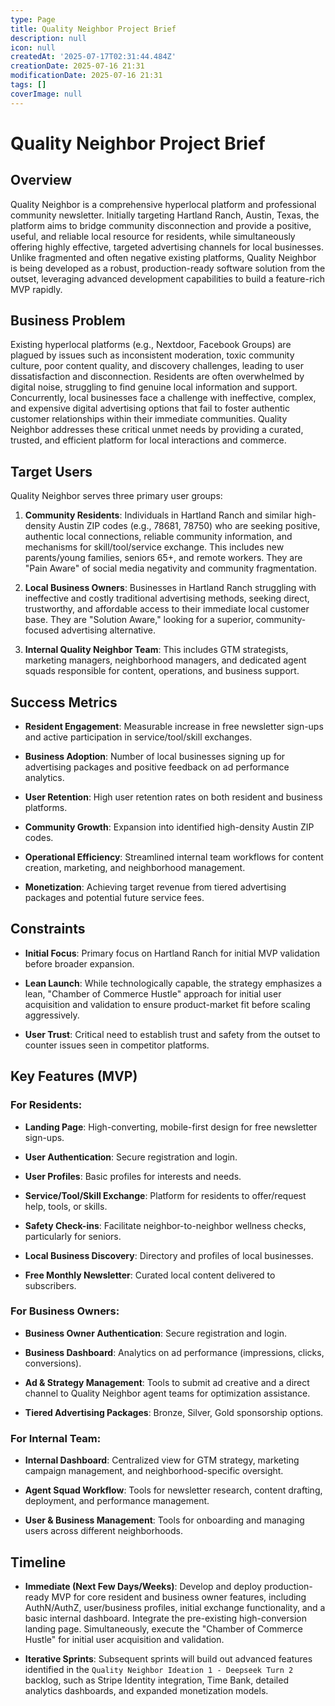 ```yaml
---
type: Page
title: Quality Neighbor Project Brief
description: null
icon: null
createdAt: '2025-07-17T02:31:44.484Z'
creationDate: 2025-07-16 21:31
modificationDate: 2025-07-16 21:31
tags: []
coverImage: null
---
```


# Quality Neighbor Project Brief

## Overview

Quality Neighbor is a comprehensive hyperlocal platform and professional community newsletter. Initially targeting Hartland Ranch, Austin, Texas, the platform aims to bridge community disconnection and provide a positive, useful, and reliable local resource for residents, while simultaneously offering highly effective, targeted advertising channels for local businesses. Unlike fragmented and often negative existing platforms, Quality Neighbor is being developed as a robust, production-ready software solution from the outset, leveraging advanced development capabilities to build a feature-rich MVP rapidly.

## Business Problem

Existing hyperlocal platforms (e.g., Nextdoor, Facebook Groups) are plagued by issues such as inconsistent moderation, toxic community culture, poor content quality, and discovery challenges, leading to user dissatisfaction and disconnection. Residents are often overwhelmed by digital noise, struggling to find genuine local information and support. Concurrently, local businesses face a challenge with ineffective, complex, and expensive digital advertising options that fail to foster authentic customer relationships within their immediate communities. Quality Neighbor addresses these critical unmet needs by providing a curated, trusted, and efficient platform for local interactions and commerce.

## Target Users

Quality Neighbor serves three primary user groups:

1. **Community Residents**: Individuals in Hartland Ranch and similar high-density Austin ZIP codes (e.g., 78681, 78750) who are seeking positive, authentic local connections, reliable community information, and mechanisms for skill/tool/service exchange. This includes new parents/young families, seniors 65+, and remote workers. They are "Pain Aware" of social media negativity and community fragmentation.

2. **Local Business Owners**: Businesses in Hartland Ranch struggling with ineffective and costly traditional advertising methods, seeking direct, trustworthy, and affordable access to their immediate local customer base. They are "Solution Aware," looking for a superior, community-focused advertising alternative.

3. **Internal Quality Neighbor Team**: This includes GTM strategists, marketing managers, neighborhood managers, and dedicated agent squads responsible for content, operations, and business support.

## Success Metrics

- **Resident Engagement**: Measurable increase in free newsletter sign-ups and active participation in service/tool/skill exchanges.

- **Business Adoption**: Number of local businesses signing up for advertising packages and positive feedback on ad performance analytics.

- **User Retention**: High user retention rates on both resident and business platforms.

- **Community Growth**: Expansion into identified high-density Austin ZIP codes.

- **Operational Efficiency**: Streamlined internal team workflows for content creation, marketing, and neighborhood management.

- **Monetization**: Achieving target revenue from tiered advertising packages and potential future service fees.

## Constraints

- **Initial Focus**: Primary focus on Hartland Ranch for initial MVP validation before broader expansion.

- **Lean Launch**: While technologically capable, the strategy emphasizes a lean, "Chamber of Commerce Hustle" approach for initial user acquisition and validation to ensure product-market fit before scaling aggressively.

- **User Trust**: Critical need to establish trust and safety from the outset to counter issues seen in competitor platforms.

## Key Features (MVP)

### For Residents:

- **Landing Page**: High-converting, mobile-first design for free newsletter sign-ups.

- **User Authentication**: Secure registration and login.

- **User Profiles**: Basic profiles for interests and needs.

- **Service/Tool/Skill Exchange**: Platform for residents to offer/request help, tools, or skills.

- **Safety Check-ins**: Facilitate neighbor-to-neighbor wellness checks, particularly for seniors.

- **Local Business Discovery**: Directory and profiles of local businesses.

- **Free Monthly Newsletter**: Curated local content delivered to subscribers.

### For Business Owners:

- **Business Owner Authentication**: Secure registration and login.

- **Business Dashboard**: Analytics on ad performance (impressions, clicks, conversions).

- **Ad & Strategy Management**: Tools to submit ad creative and a direct channel to Quality Neighbor agent teams for optimization assistance.

- **Tiered Advertising Packages**: Bronze, Silver, Gold sponsorship options.

### For Internal Team:

- **Internal Dashboard**: Centralized view for GTM strategy, marketing campaign management, and neighborhood-specific oversight.

- **Agent Squad Workflow**: Tools for newsletter research, content drafting, deployment, and performance management.

- **User & Business Management**: Tools for onboarding and managing users across different neighborhoods.

## Timeline

- **Immediate (Next Few Days/Weeks)**: Develop and deploy production-ready MVP for core resident and business owner features, including AuthN/AuthZ, user/business profiles, initial exchange functionality, and a basic internal dashboard. Integrate the pre-existing high-conversion landing page. Simultaneously, execute the "Chamber of Commerce Hustle" for initial user acquisition and validation.

- **Iterative Sprints**: Subsequent sprints will build out advanced features identified in the `Quality Neighbor Ideation 1 - Deepseek Turn 2` backlog, such as Stripe Identity integration, Time Bank, detailed analytics dashboards, and expanded monetization models.

